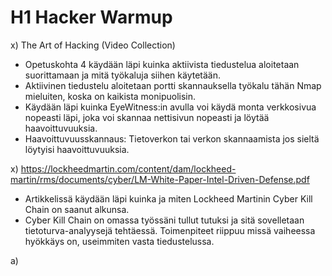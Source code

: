 # H1 Hacker Warmup

x) The Art of Hacking (Video Collection) 
- Opetuskohta 4 käydään läpi kuinka aktiivista tiedustelua aloitetaan suorittamaan ja mitä työkaluja siihen käytetään.
- Aktiivinen tiedustelu aloitetaan portti skannauksella työkalu tähän Nmap mieluiten, koska on kaikista monipuolisin.
- Käydään läpi kuinka EyeWitness:in avulla voi käydä monta verkkosivua nopeasti läpi, joka voi skannaa nettisivun nopeasti ja löytää haavoittuvuuksia.
- Haavoittuvuusskannaus: Tietoverkon tai  verkon skannaamista jos sieltä löytyisi haavoittuvuuksia. 

x) https://lockheedmartin.com/content/dam/lockheed-martin/rms/documents/cyber/LM-White-Paper-Intel-Driven-Defense.pdf
- Artikkelissä käydään läpi kuinka ja miten Lockheed Martinin Cyber Kill Chain on saanut alkunsa. 
- Cyber Kill Chain on omassa työssäni tullut tutuksi ja sitä sovelletaan tietoturva-analyysejä tehtäessä. Toimenpiteet riippuu missä vaiheessa hyökkäys on, useimmiten vasta tiedustelussa. 

a) 
